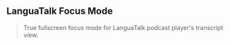 ## LanguaTalk Focus Mode
>True fullscreen focus mode for LanguaTalk podcast player's transcript view.
